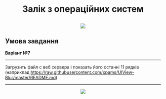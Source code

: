 <h1 align="center">Залік з операційних систем</h1>
<h2 align="center">

<p align="center">
<img src="https://phoneky.co.uk/thumbs/screensavers/down/logo-brands/ubuntu_h3yny6ci.gif"></p>

## Умова завдання 

**Варіант №7**

---

Загрузить файл с веб сервера і показать його останні 11 рядків (наприклад https://raw.githubusercontent.com/xpams/UIView-Blur/master/README.md)

---

<p align="center">
<img src="https://cdn.wallpapersafari.com/19/59/ltupBF.gif"></p>
